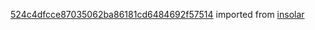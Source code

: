 [524c4dfcce87035062ba86181cd6484692f57514](https://github.com/insolar/insolar/commit/524c4dfcce87035062ba86181cd6484692f57514) imported from [insolar](https://github.com/insolar/insolar)
